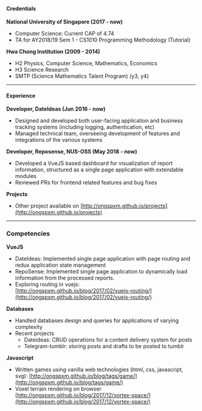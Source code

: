 #### Credentials
**National University of Singapore (2017 - now)**
- Computer Science: Current CAP of 4.74
- TA for AY2018/19 Sem 1 - CS1010 Programming Methodology (Tutorial)

**Hwa Chong Institution (2009 - 2014)**
- H2 Physics, Computer Science, Mathematics, Economics
- H3 Science Research
- SMTP (Science Mathematics Talent Program) (y3, y4)

---

#### Experience
**Developer, DateIdeas (Jun 2016 - now)**
- Designed and developed both user-facing application and business tracking systems (including logging, authentication, etc)
- Managed technical team, overseeing development of features and integrations of the various systems

**Developer, Reposense, NUS-OSS (May 2018 - now)**
- Developed a VueJS based dashboard for visualization of report information, structured as a single page application with extendable modules
- Reviewed PRs for frontend related features and bug fixes

**Projects**
- Other project available on [http://ongspxm.github.io/projects](http://ongspxm.github.io/projects)

---

### Competencies
**VueJS**
- DateIdeas: Implemented single page application with page routing and redux application state management
- RepoSense: Implemented single page application to dynamically load information from the processed reports.
- Exploring routing in vuejs: [http://ongspxm.github.io/blog/2017/02/vuejs-routing/](http://ongspxm.github.io/blog/2017/02/vuejs-routing/)

**Databases**
- Handled databases design and queries for applications of varying complexity
- Recent projects
    - Dateideas: CRUD operations for a content delivery system for posts
    - Telegram-tumblr: storing posts and drafts to be posted to tumblr

**Javascript**
- Written games using vanilla web technologies (html, css, javascript, svg): [http://ongspxm.github.io/blog/tags/game/](http://ongspxm.github.io/blog/tags/game/)
- Voxel terrain rendering on browser [http://ongspxm.github.io/blog/2017/12/vortex-space/](http://ongspxm.github.io/blog/2017/12/vortex-space/)
